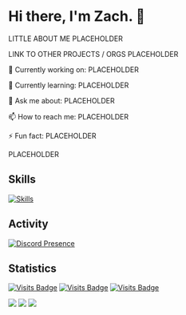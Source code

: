 # Hi there, I'm Zach. 👋

LITTLE ABOUT ME PLACEHOLDER

LINK TO OTHER PROJECTS / ORGS PLACEHOLDER

🔭 Currently working on: PLACEHOLDER

🌱 Currently learning: PLACEHOLDER

💬 Ask me about: PLACEHOLDER

📫 How to reach me: PLACEHOLDER

⚡ Fun fact: PLACEHOLDER

PLACEHOLDER

## Skills
[![Skills](https://skillicons.dev/icons?i=apple,blender,css,cloudflare,discord,figma,github,git,gmail,html,ai,js,jquery,linkedin,linux,mongodb,nginx,npm,ps,postman,pr,py,pycharm,powershell,stackoverflow,svg,tailwind,ubuntu,vscode,windows&perline=6&theme=dark)](https://skillicons.dev/)

## Activity
[![Discord Presence](https://lanyard.cnrad.dev/api/1132752011130044457?hideProfile=true)](https://discord.com/users/1132752011130044457)

## Statistics
[![Visits Badge](https://badges.pufler.dev/visits/austincoveney/austincoveney)](https://github.com/austincoveney/austincoveney) [![Visits Badge](https://badges.pufler.dev/years/austincoveney)](https://github.com/austincoveney) [![Visits Badge](https://badges.pufler.dev/repos/austincoveney)](https://github.com/austincoveney?tab=repositories)

![](https://github-readme-streak-stats.herokuapp.com/?user=austincoveney&theme=dark&hide_border=false)
![](https://github-readme-stats.vercel.app/api?username=austincoveney&theme=gruvbox&include_all_commits=true&hide_rank=true)
![](https://github-readme-stats.vercel.app/api/top-langs/?username=austincoveney&theme=dark&hide_border=false&include_all_commits=true&count_private=true&layout=compact)
